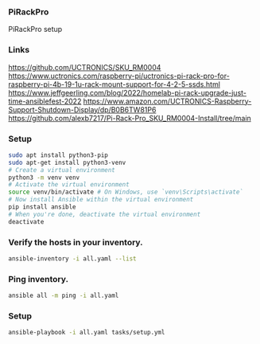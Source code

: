 ### PiRackPro
PiRackPro setup

### Links
https://github.com/UCTRONICS/SKU_RM0004
https://www.uctronics.com/raspberry-pi/uctronics-pi-rack-pro-for-raspberry-pi-4b-19-1u-rack-mount-support-for-4-2-5-ssds.html
https://www.jeffgeerling.com/blog/2022/homelab-pi-rack-upgrade-just-time-ansiblefest-2022
https://www.amazon.com/UCTRONICS-Raspberry-Support-Shutdown-Display/dp/B0B6TW81P6
https://github.com/alexb7217/Pi-Rack-Pro_SKU_RM0004-Install/tree/main

### Setup
```bash
sudo apt install python3-pip
sudo apt-get install python3-venv
# Create a virtual environment
python3 -m venv venv
# Activate the virtual environment
source venv/bin/activate # On Windows, use `venv\Scripts\activate`
# Now install Ansible within the virtual environment
pip install ansible
# When you're done, deactivate the virtual environment
deactivate
```

### Verify the hosts in your inventory.
```bash
ansible-inventory -i all.yaml --list
```

### Ping inventory.
```bash
ansible all -m ping -i all.yaml
```

### Setup
```bash
ansible-playbook -i all.yaml tasks/setup.yml
```